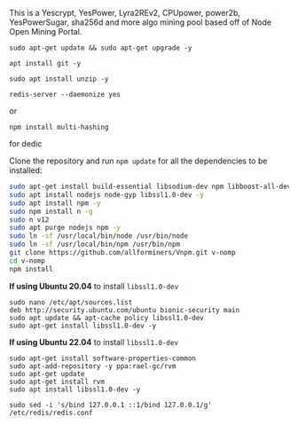 

This is a Yescrypt, YesPower, Lyra2REv2, CPUpower, power2b, YesPowerSugar, sha256d and more algo mining pool based off of Node Open Mining Portal.

```
sudo apt-get update && sudo apt-get upgrade -y
```
```
apt install git -y
```
```
sudo apt install unzip -y
```
```
redis-server --daemonize yes
```

or
```
npm install multi-hashing 
```

for dedic

Clone the repository and run `npm update` for all the dependencies to be installed:

```bash
sudo apt-get install build-essential libsodium-dev npm libboost-all-dev libgmp3-dev redis-server -y
sudo apt install nodejs node-gyp libssl1.0-dev -y
sudo apt install npm -y
sudo npm install n -g
sudo n v12
sudo apt purge nodejs npm -y
sudo ln -sf /usr/local/bin/node /usr/bin/node
sudo ln -sf /usr/local/bin/npm /usr/bin/npm
git clone https://github.com/allforminers/Vnpm.git v-nomp
cd v-nomp
npm install
```

**If using Ubuntu 20.04** to install `libssl1.0-dev`
```
sudo nano /etc/apt/sources.list
deb http://security.ubuntu.com/ubuntu bionic-security main
sudo apt update && apt-cache policy libssl1.0-dev
sudo apt-get install libssl1.0-dev -y
```

**If using Ubuntu 22.04** to install `libssl1.0-dev`
```
sudo apt-get install software-properties-common
sudo apt-add-repository -y ppa:rael-gc/rvm
sudo apt-get update
sudo apt-get install rvm
sudo apt install libssl1.0-dev -y

```

```
sudo sed -i 's/bind 127.0.0.1 ::1/bind 127.0.0.1/g' /etc/redis/redis.conf
```
